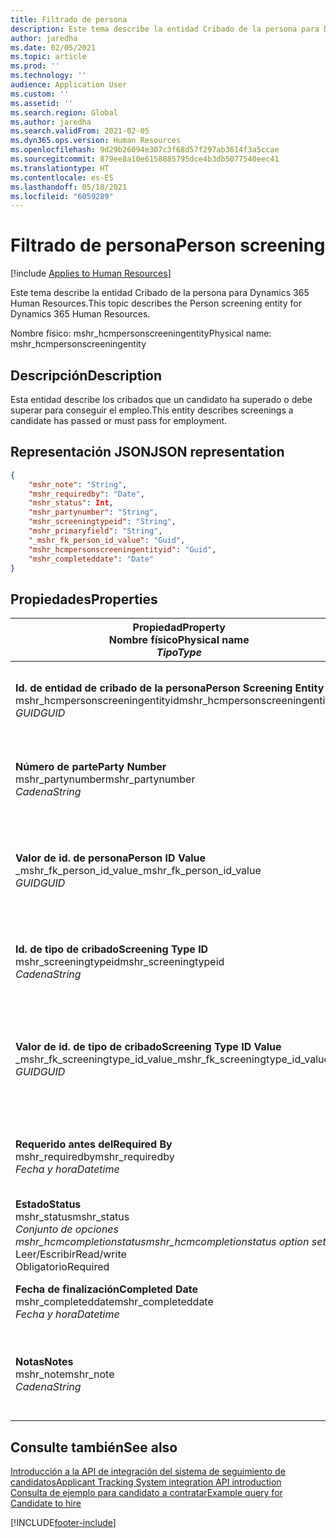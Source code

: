 ```yaml
---
title: Filtrado de persona
description: Este tema describe la entidad Cribado de la persona para Dynamics 365 Human Resources.
author: jaredha
ms.date: 02/05/2021
ms.topic: article
ms.prod: ''
ms.technology: ''
audience: Application User
ms.custom: ''
ms.assetid: ''
ms.search.region: Global
ms.author: jaredha
ms.search.validFrom: 2021-02-05
ms.dyn365.ops.version: Human Resources
ms.openlocfilehash: 9d29b26094e307c3f68d57f297ab3614f3a5ccae
ms.sourcegitcommit: 879ee8a10e6158885795dce4b3db5077540eec41
ms.translationtype: HT
ms.contentlocale: es-ES
ms.lasthandoff: 05/18/2021
ms.locfileid: "6059289"
---
```

# <a name="person-screening"></a><span data-ttu-id="bf27a-103">Filtrado de persona</span><span class="sxs-lookup"><span data-stu-id="bf27a-103">Person screening</span></span>

[!include [Applies to Human Resources](../includes/applies-to-hr.md)]

<span data-ttu-id="bf27a-104">Este tema describe la entidad Cribado de la persona para Dynamics 365 Human Resources.</span><span class="sxs-lookup"><span data-stu-id="bf27a-104">This topic describes the Person screening entity for Dynamics 365 Human Resources.</span></span>

<span data-ttu-id="bf27a-105">Nombre físico: mshr_hcmpersonscreeningentity</span><span class="sxs-lookup"><span data-stu-id="bf27a-105">Physical name: mshr_hcmpersonscreeningentity</span></span>

## <a name="description"></a><span data-ttu-id="bf27a-106">Descripción</span><span class="sxs-lookup"><span data-stu-id="bf27a-106">Description</span></span>

<span data-ttu-id="bf27a-107">Esta entidad describe los cribados que un candidato ha superado o debe superar para conseguir el empleo.</span><span class="sxs-lookup"><span data-stu-id="bf27a-107">This entity describes screenings a candidate has passed or must pass for employment.</span></span>

## <a name="json-representation"></a><span data-ttu-id="bf27a-108">Representación JSON</span><span class="sxs-lookup"><span data-stu-id="bf27a-108">JSON representation</span></span>

```json
{
    "mshr_note": "String",
    "mshr_requiredby": "Date",
    "mshr_status": Int,
    "mshr_partynumber": "String",
    "mshr_screeningtypeid": "String",
    "mshr_primaryfield": "String",
    "_mshr_fk_person_id_value": "Guid",
    "mshr_hcmpersonscreeningentityid": "Guid",
    "mshr_completeddate": "Date"
}
```

## <a name="properties"></a><span data-ttu-id="bf27a-109">Propiedades</span><span class="sxs-lookup"><span data-stu-id="bf27a-109">Properties</span></span>

| <span data-ttu-id="bf27a-110">Propiedad</span><span class="sxs-lookup"><span data-stu-id="bf27a-110">Property</span></span><br><span data-ttu-id="bf27a-111">**Nombre físico**</span><span class="sxs-lookup"><span data-stu-id="bf27a-111">**Physical name**</span></span><br><span data-ttu-id="bf27a-112">**_Tipo_**</span><span class="sxs-lookup"><span data-stu-id="bf27a-112">**_Type_**</span></span> | <span data-ttu-id="bf27a-113">Utilizar</span><span class="sxs-lookup"><span data-stu-id="bf27a-113">Use</span></span> | <span data-ttu-id="bf27a-114">Descripción</span><span class="sxs-lookup"><span data-stu-id="bf27a-114">Description</span></span> |
| --- | --- | --- |
| <span data-ttu-id="bf27a-115">**Id. de entidad de cribado de la persona**</span><span class="sxs-lookup"><span data-stu-id="bf27a-115">**Person Screening Entity ID**</span></span><br><span data-ttu-id="bf27a-116">mshr_hcmpersonscreeningentityid</span><span class="sxs-lookup"><span data-stu-id="bf27a-116">mshr_hcmpersonscreeningentityid</span></span><br><span data-ttu-id="bf27a-117">*GUID*</span><span class="sxs-lookup"><span data-stu-id="bf27a-117">*GUID*</span></span> | <span data-ttu-id="bf27a-118">Solo lectura</span><span class="sxs-lookup"><span data-stu-id="bf27a-118">Read-only</span></span><br><span data-ttu-id="bf27a-119">Obligatorio</span><span class="sxs-lookup"><span data-stu-id="bf27a-119">Required</span></span><br><span data-ttu-id="bf27a-120">Generado por el sistema</span><span class="sxs-lookup"><span data-stu-id="bf27a-120">System-generated</span></span> | <span data-ttu-id="bf27a-121">Identificador principal único del registro de cribado de la persona.</span><span class="sxs-lookup"><span data-stu-id="bf27a-121">Unique primary identifier for the person screening record.</span></span> |
| <span data-ttu-id="bf27a-122">**Número de parte**</span><span class="sxs-lookup"><span data-stu-id="bf27a-122">**Party Number**</span></span><br><span data-ttu-id="bf27a-123">mshr_partynumber</span><span class="sxs-lookup"><span data-stu-id="bf27a-123">mshr_partynumber</span></span><br><span data-ttu-id="bf27a-124">*Cadena*</span><span class="sxs-lookup"><span data-stu-id="bf27a-124">*String*</span></span> | <span data-ttu-id="bf27a-125">Leer/Escribir</span><span class="sxs-lookup"><span data-stu-id="bf27a-125">Read/write</span></span><br><span data-ttu-id="bf27a-126">Obligatorio</span><span class="sxs-lookup"><span data-stu-id="bf27a-126">Required</span></span> | <span data-ttu-id="bf27a-127">El número de entidad (persona) asociado con el candidato.</span><span class="sxs-lookup"><span data-stu-id="bf27a-127">The party (person) number associated with the candidate.</span></span> |
| <span data-ttu-id="bf27a-128">**Valor de id. de persona**</span><span class="sxs-lookup"><span data-stu-id="bf27a-128">**Person ID Value**</span></span><br><span data-ttu-id="bf27a-129">_mshr_fk_person_id_value</span><span class="sxs-lookup"><span data-stu-id="bf27a-129">_mshr_fk_person_id_value</span></span><br><span data-ttu-id="bf27a-130">*GUID*</span><span class="sxs-lookup"><span data-stu-id="bf27a-130">*GUID*</span></span> | <span data-ttu-id="bf27a-131">Solo lectura</span><span class="sxs-lookup"><span data-stu-id="bf27a-131">Read-only</span></span><br><span data-ttu-id="bf27a-132">Obligatorio</span><span class="sxs-lookup"><span data-stu-id="bf27a-132">Required</span></span><br><span data-ttu-id="bf27a-133">Clave externa: mshr_dirpersonentityid de mshr_dirpersonentity</span><span class="sxs-lookup"><span data-stu-id="bf27a-133">Foreign key: mshr_dirpersonentityid of mshr_dirpersonentity</span></span> | <span data-ttu-id="bf27a-134">Identificador único generado por el sistema de registro de entidad (persona) de la parte.</span><span class="sxs-lookup"><span data-stu-id="bf27a-134">The system-generated identifier of the party (person) entity record.</span></span> |
| <span data-ttu-id="bf27a-135">**Id. de tipo de cribado**</span><span class="sxs-lookup"><span data-stu-id="bf27a-135">**Screening Type ID**</span></span><br><span data-ttu-id="bf27a-136">mshr_screeningtypeid</span><span class="sxs-lookup"><span data-stu-id="bf27a-136">mshr_screeningtypeid</span></span><br><span data-ttu-id="bf27a-137">*Cadena*</span><span class="sxs-lookup"><span data-stu-id="bf27a-137">*String*</span></span> | <span data-ttu-id="bf27a-138">Leer/Escribir</span><span class="sxs-lookup"><span data-stu-id="bf27a-138">Read/write</span></span><br><span data-ttu-id="bf27a-139">Obligatorio</span><span class="sxs-lookup"><span data-stu-id="bf27a-139">Required</span></span><br><span data-ttu-id="bf27a-140">Clave externa: ScreeningType</span><span class="sxs-lookup"><span data-stu-id="bf27a-140">Foreign key: ScreeningType</span></span> | <span data-ttu-id="bf27a-141">Identificador del tipo de cribado definido en Human Resources.</span><span class="sxs-lookup"><span data-stu-id="bf27a-141">The identifier of the screening type defined in Human Resources.</span></span> |
| <span data-ttu-id="bf27a-142">**Valor de id. de tipo de cribado**</span><span class="sxs-lookup"><span data-stu-id="bf27a-142">**Screening Type ID Value**</span></span><br><span data-ttu-id="bf27a-143">_mshr_fk_screeningtype_id_value</span><span class="sxs-lookup"><span data-stu-id="bf27a-143">_mshr_fk_screeningtype_id_value</span></span><br><span data-ttu-id="bf27a-144">*GUID*</span><span class="sxs-lookup"><span data-stu-id="bf27a-144">*GUID*</span></span> | <span data-ttu-id="bf27a-145">Solo lectura</span><span class="sxs-lookup"><span data-stu-id="bf27a-145">Read-only</span></span><br><span data-ttu-id="bf27a-146">Obligatorio</span><span class="sxs-lookup"><span data-stu-id="bf27a-146">Required</span></span><br><span data-ttu-id="bf27a-147">Clave externa: mshr_hcmscreeningtypeentityid de mshr_hcmscreeningtypeentity</span><span class="sxs-lookup"><span data-stu-id="bf27a-147">Foreign key: mshr_hcmscreeningtypeentityid of mshr_hcmscreeningtypeentity</span></span> | <span data-ttu-id="bf27a-148">Identificador único generado por el sistema para el registro de tipo de cribado en la entidad asociada.</span><span class="sxs-lookup"><span data-stu-id="bf27a-148">System-generated identifier for the screening type record in the associated entity.</span></span> |
| <span data-ttu-id="bf27a-149">**Requerido antes del**</span><span class="sxs-lookup"><span data-stu-id="bf27a-149">**Required By**</span></span><br><span data-ttu-id="bf27a-150">mshr_requiredby</span><span class="sxs-lookup"><span data-stu-id="bf27a-150">mshr_requiredby</span></span><br><span data-ttu-id="bf27a-151">*Fecha y hora*</span><span class="sxs-lookup"><span data-stu-id="bf27a-151">*Datetime*</span></span> | <span data-ttu-id="bf27a-152">Leer/Escribir</span><span class="sxs-lookup"><span data-stu-id="bf27a-152">Read/write</span></span><br><span data-ttu-id="bf27a-153">Opcional</span><span class="sxs-lookup"><span data-stu-id="bf27a-153">Optional</span></span> | <span data-ttu-id="bf27a-154">La fecha en la que debe estar completada la evaluación.</span><span class="sxs-lookup"><span data-stu-id="bf27a-154">The date by which the screening is required to be completed.</span></span> |
| <span data-ttu-id="bf27a-155">**Estado**</span><span class="sxs-lookup"><span data-stu-id="bf27a-155">**Status**</span></span><br><span data-ttu-id="bf27a-156">mshr_status</span><span class="sxs-lookup"><span data-stu-id="bf27a-156">mshr_status</span></span><br><span data-ttu-id="bf27a-157">*Conjunto de opciones mshr_hcmcompletionstatus*</span><span class="sxs-lookup"><span data-stu-id="bf27a-157">*mshr_hcmcompletionstatus option set*</span></span><br><span data-ttu-id="bf27a-158">Leer/Escribir</span><span class="sxs-lookup"><span data-stu-id="bf27a-158">Read/write</span></span><br><span data-ttu-id="bf27a-159">Obligatorio</span><span class="sxs-lookup"><span data-stu-id="bf27a-159">Required</span></span> | <span data-ttu-id="bf27a-160">Proporciona el estado del candidato para el cribado.</span><span class="sxs-lookup"><span data-stu-id="bf27a-160">Provides the candidate’s status for the screening.</span></span> |
| <span data-ttu-id="bf27a-161">**Fecha de finalización**</span><span class="sxs-lookup"><span data-stu-id="bf27a-161">**Completed Date**</span></span><br><span data-ttu-id="bf27a-162">mshr_completeddate</span><span class="sxs-lookup"><span data-stu-id="bf27a-162">mshr_completeddate</span></span><br><span data-ttu-id="bf27a-163">*Fecha y hora*</span><span class="sxs-lookup"><span data-stu-id="bf27a-163">*Datetime*</span></span> | <span data-ttu-id="bf27a-164">Leer/Escribir</span><span class="sxs-lookup"><span data-stu-id="bf27a-164">Read/write</span></span><br><span data-ttu-id="bf27a-165">Opcional</span><span class="sxs-lookup"><span data-stu-id="bf27a-165">Optional</span></span> | <span data-ttu-id="bf27a-166">La fecha en que se completó el cribado.</span><span class="sxs-lookup"><span data-stu-id="bf27a-166">The date the screening was completed.</span></span> |
| <span data-ttu-id="bf27a-167">**Notas**</span><span class="sxs-lookup"><span data-stu-id="bf27a-167">**Notes**</span></span><br><span data-ttu-id="bf27a-168">mshr_note</span><span class="sxs-lookup"><span data-stu-id="bf27a-168">mshr_note</span></span><br><span data-ttu-id="bf27a-169">*Cadena*</span><span class="sxs-lookup"><span data-stu-id="bf27a-169">*String*</span></span> | <span data-ttu-id="bf27a-170">Leer/Escribir</span><span class="sxs-lookup"><span data-stu-id="bf27a-170">Read/write</span></span><br><span data-ttu-id="bf27a-171">Opcional</span><span class="sxs-lookup"><span data-stu-id="bf27a-171">Optional</span></span> | <span data-ttu-id="bf27a-172">Notas para los técnicos de selección de personal y los responsables de contratación.</span><span class="sxs-lookup"><span data-stu-id="bf27a-172">Notes for use by hiring managers and recruiters.</span></span> |

## <a name="see-also"></a><span data-ttu-id="bf27a-173">Consulte también</span><span class="sxs-lookup"><span data-stu-id="bf27a-173">See also</span></span>

[<span data-ttu-id="bf27a-174">Introducción a la API de integración del sistema de seguimiento de candidatos</span><span class="sxs-lookup"><span data-stu-id="bf27a-174">Applicant Tracking System integration API introduction</span></span>](hr-admin-integration-ats-api-introduction.md)<br>
[<span data-ttu-id="bf27a-175">Consulta de ejemplo para candidato a contratar</span><span class="sxs-lookup"><span data-stu-id="bf27a-175">Example query for Candidate to hire</span></span>](hr-admin-integration-ats-api-candidate-to-hire-example-query.md)



[!INCLUDE[footer-include](../includes/footer-banner.md)]